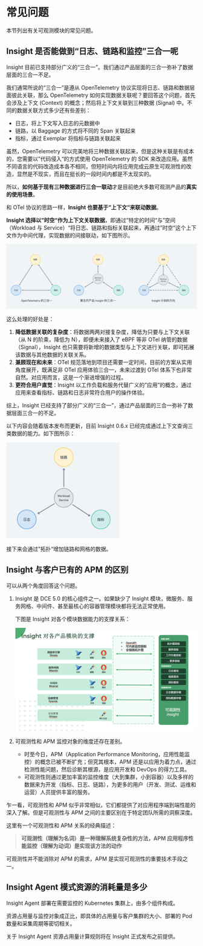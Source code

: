 # 常见问题

本节列出有关可观测模块的常见问题。

## Insight 是否能做到“日志、链路和监控”三合一呢

Insight 目前已支持部分广义的“三合一”。我们通过产品层面的三合一弥补了数据层面的三合一不足。

我们通常所说的“三合一”是遵从 OpenTelemetry 协议实现将日志、链路和数据层面彼此关联，那么 OpenTelemetry 如何实现数据关联呢？要回答这个问题，首先会涉及上下文 (Context) 的概念；然后将上下文关联到三种数据 (Signal) 中。不同的数据关联方式多少还有些差别：

- 日志，将上下文写入日志的元数据中
- 链路，以 Baggage 的方式将不同的 Span 关联起来
- 指标，通过 Exemplar 将指标与链路关联起来

虽然，OpenTelemetry 可以完美地将三种数据关联起来，但是这种关联是有成本的，您需要以”代码侵入“的方式使用 OpenTelemetry 的 SDK 来改造应用。虽然不同语言的代码改造成本各不相同，但短时间内将应用完成云原生可观测性的改造，显然是不现实，而且在挺长的一段时间内都是不太现实的。

所以，**如何基于现有三种数据进行三合一联动**才是目前绝大多数可观测产品的**真实的使用场景**。

和 OTel 协议的思路一样，**Insight 也要基于“上下文“来联动数据**。

**Insight 选择以”时空“作为上下文关联数据**，即通过”特定的时间“与”空间（Workload 与 Service）“将日志、链路和指标关联起来，再通过”时空“这个上下文作为中间代理，实现数据的间接联动，如下图所示。

![三合一](../images/faq01.png)

这么处理的好处是：

1. **降低数据关联的复杂度**：将数据两两对接复杂度，降低为只要与上下文关联（从 N 的阶乘，降低为 N），即便未来接入了 eBPF 等非 OTel 纳管的数据（Signal），Insight 也只需要将新增的数据类型与上下文进行关联，即可拓展该数据与其他数据的关联关系。
2. **兼顾现在和未来**：OTel 规范落地到项目还需要一定时间，目前的方案从实用角度展开，既满足非 OTel 应用体验三合一，未来过渡到 OTel 体系下也非常自然。对应用而言，这是一个渐进增强的过程。
3. **更符合用户直觉**：Insight 以工作负载和服务代替广义的”应用”的概念，通过应用来查看指标、链路和日志非常符合用户的操作体验。

综上，Insight 已经支持了部分广义的“三合一”，通过产品层面的三合一弥补了数据层面三合一的不足。

以下内容会随着版本发布而更新，目前 Insight 0.6.x 已经完成通过上下文查询三类数据的能力。如下图所示：

![拓扑](../images/faq02.png)

接下来会通过”拓扑“增加链路和网格的数据。

## Insight 与客户已有的 APM 的区别

可以从两个角度回答这个问题。

1. Insight 是 DCE 5.0 的核心组件之一。如果缺少了 Insight 模块，微服务、服务网格、中间件、甚至最核心的容器管理模块都将无法正常使用。

    下图是 Insight 对各个模块数据能力的支撑关系：

    ![模块支撑](../images/faq03.png)

2. 可观测性和 APM 监控对象的维度还存在差别。

    - 时至今日，APM（Application Performance Monitoring，应用性能监控）的概念已被不断扩充；但究其根本，APM 还是以应用为着力点，通过检测性能问题，然后诊断其根源，是应用开发和 DevOps 的得力工具。
    - 可观测性则通过更加丰富的监控维度（大到集群，小到容器）以及多样的数据来为开发（指标、日志、链路），为更多的用户（开发、测试、运维和运营）人员提供丰富的服务。

乍一看，可观测性和 APM 似乎非常相似，它们都提供了对应用程序端到端性能的深入了解。但是可观测性与 APM 之间的主要区别在于特定团队所需的洞察深度。

这里有一个可观测性和 APM 关系的经典描述：

> **可观测性（理解为名词）是一种理解系统复杂性的方法，APM 应用程序性能监控（理解为动词）是实现该方法的动作**

可观测性并不能消除对 APM 的需求，APM 是实现可观测性的重要技术手段之一。

## Insight Agent 模式资源的消耗量是多少

Insight Agent 部署在需要监控的 Kubernetes 集群上，由多个组件构成。

资源占用量与监控对象成正比，即具体的占用量与客户集群的大小、部署的 Pod 数量和采集周期等密切相关。

关于 Insight Agent 资源占用量计算规则将在 Insight 正式发布之前提供。
